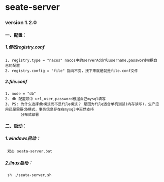 # seate-server 
### version 1.2.0

#### 一、配置：

##### 1.修改registry.conf
    1. registry.type = "nacos" nacos中的serverAddr和username,password根据自己的配置
    2. registry.config = "file" 指向不变，接下来就是就是file.conf文件
##### 2.file.conf
    1. mode = "db"
    2. db 配置项中 url,user,password根据自己mysql填写
    3. PS: 为什么选择db模式而不是file模式？ 是因为file适合单机测试(内存读写)，生产应用还是需要db模式，事务信息存在在mysql中天然支持
           分布式部署
#### 二、启动：

##### 1.windows启动：
     双击 seata-server.bat
 
##### 2.linux启动：
     sh ./seata-server,sh    